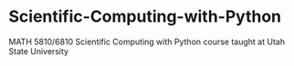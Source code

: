 # Scientific-Computing-with-Python
MATH 5810/6810 Scientific Computing with Python 
course taught at Utah State University
